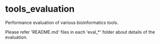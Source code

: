 # tools_evaluation

Performance evaluation of various bioinformatics tools. 

Please refer 'README.md' files in each 'eval_\*' folder about details of the evaluation.
